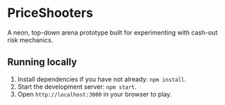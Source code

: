 # PriceShooters

A neon, top-down arena prototype built for experimenting with cash-out risk mechanics.

## Running locally

1. Install dependencies if you have not already: `npm install`.
2. Start the development server: `npm start`.
3. Open `http://localhost:3000` in your browser to play.
